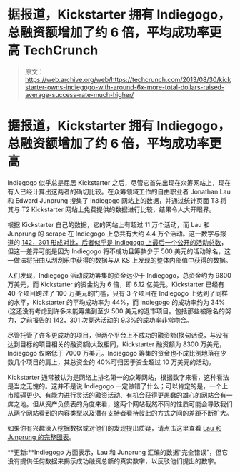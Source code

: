 # 据报道，Kickstarter 拥有 Indiegogo，总融资额增加了约 6 倍，平均成功率更高 TechCrunch

> 原文：<https://web.archive.org/web/https://techcrunch.com/2013/08/30/kickstarter-owns-indiegogo-with-around-6x-more-total-dollars-raised-average-success-rate-much-higher/>

# 据报道，Kickstarter 拥有 Indiegogo，总融资额增加了约 6 倍，平均成功率更高

Indiegogo 似乎总是屈居 Kickstarter 之后，尽管它首先出现在众筹网站上，现在有人已经计算出这两者的确切比较。在众筹领域工作的自由职业者 Jonathan Lau 和 Edward Junprung 搜集了 Indiegogo 网站上的数据，并通过统计页面 T3 将其与 T2 Kickstarter 网站上免费提供的数据进行比较，结果令人大开眼界。

根据 Kickstarter 自己的数据，它的网站上有超过 11 万个活动，而 Lau 和 Junprung 的 scrape 在 Indiegogo 上总共有大约 4.4 万个活动。这一数字与报道的 [142，301 形成对比，后者似乎是 Indiegogo 上最后一个公开的活动总数](https://web.archive.org/web/20221007211317/http://www.theverge.com/2013/8/7/4594824/less-than-10-percent-of-projects-on-indiegogo-get-fully-funded)，但这一差异可能是因为 Indiegogo 将不成功且筹款少于 500 美元的活动除名，这一做法将扭曲从刮刮乐中获得的数据与从 KS 上发现的整体内部值中获得的数据。

人们发现，Indiegogo 活动成功筹集的资金远少于 Indiegogo，总资金约为 9800 万美元，而 Kickstarter 的资金约为 6 倍，即 6.12 亿美元。Kickstarter 已经有 40 个项目跨过了 100 万美元的门槛，只有 3 个项目在 Indiegogo 上达到了同样的水平，Kickstarter 的平均成功率为 44%，而 Indiegogo 的成功率约为 34%(这还没有考虑到许多未能筹集到至少 500 美元的退市项目。包括那些被除名的努力，之前报告的 142，301 次竞选活动的 9.3%的成功率非常吻合。

尽管托管了许多更成功的项目，但两个平台上不成功的融资额(换句话说，与没有达到目标的项目相关的融资额)大致相同，Kickstarter 融资额为 8300 万美元，Indiegogo 仅略低于 7000 万美元。Indiegogo 筹集的资金也不成比例地落在少数几个项目的肩上，其总资金的 40%可归因于资金超过 10 万美元的活动。

Kickstarter 通常被认为是网络上排名第一的众筹网站，根据数字来看，这种看法是当之无愧的。这并不是说 Indiegogo 一定做错了什么；可以肯定的是，一个上市障碍更少、有能力进行灵活的融资活动、有机会获得更愚蠢的雄心的网站会有一席之地。但从资产负债表的角度来看，这两个网站截然不同的性质可能会导致我们从两个网站看到的内容类型以及潜在支持者看待彼此的方式之间的差距不断扩大。

如果你有兴趣深入挖掘数据或对他们的发现提出质疑，请点击这里查看 [Lau 和 Junprung 的完整图表](https://web.archive.org/web/20221007211317/https://docs.google.com/a/beta.techcrunch.com/spreadsheet/ccc?key=0AobjVQ7EKnjldGpGYWg1WE1BVVZHWktuRkFfWW9QbGc#gid=2)。

**更新:**Indiegogo 方面表示，Lau 和 Junprung 汇编的数据“完全错误”，但它没有提供任何数据来揭示成功融资总额的真实数字，以反驳他们提出的数字。